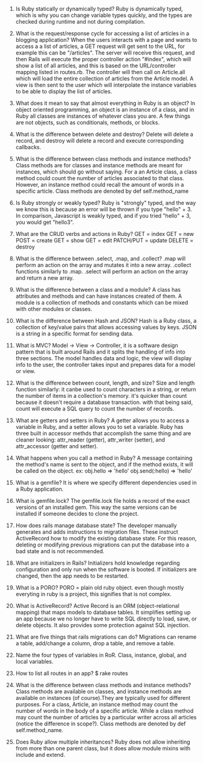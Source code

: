 1. Is Ruby statically or dynamically typed?
Ruby is dynamically typed, which is why you can change variable types quickly, and the types are checked during runtime and not during compilation. 

2. What is the request/response cycle for accessing a list of articles in a blogging application?
When the users interacts with a page and wants to access a a list of articles, a GET request will get sent to the URL, for example this can be "/articles". The server will receive this request, and then Rails will execute the proper controller action "#index", which will show a list of all articles, and this is based on the URL/controller mapping listed in routes.rb. The controller will then call on Article.all which will load the entire collection of articles from the Article model. 
A view is then sent to the user which will interpolate the instance variables to be able to display the list of articles. 

3. What does it mean to say that almost everything in Ruby is an object? 
In object oriented programming, an object is an instance of a class, and in Ruby all classes are instances of whatever class you are. A few things are not objects, such as conditionals, methods, or blocks. 

4. What is the difference between delete and destroy?
Delete will delete a record, and destroy will delete a record and execute corresponding callbacks. 

5. What is the difference between class methods and instance methods? 
Class methods are for classes and instance methods are meant for instances, which should go without saying. For a an Article class, a class method could count the number of articles associated to that class. However, an instance method could recall the amount of words in a specific article. 
Class methods are denoted by def self.method_name

6. Is Ruby strongly or weakly typed? 
Ruby is "strongly" typed, and the way we know this is because an error will be thrown if you type "hello" + 3. In comparison, Javascript is weakly typed, and if you tried "hello" + 3, you would get "hello3". 

7. What are the CRUD verbs and actions in Ruby?
 GET = index
 GET = new 
 POST = create
 GET = show
 GET = edit
 PATCH/PUT = update
 DELETE = destroy
 
 8. What is the difference between .select, .map, and .collect?
 .map will perform an action on the array and mutates it into a new array. 
 .collect functions similarly to .map. 
 .select will perform an action on the array and return a new array. 
 
 9. What is the difference between a class and a module?
 A class has attributes and methods and can have instances created of them. A module is a collection of methods and constants which can be mixed with other modules or classes. 
 
 10. What is the difference between Hash and JSON?
Hash is a Ruby class, a collection of key/value pairs that allows accessing values by keys.
JSON is a string in a specific format for sending data.

11. What is MVC?
Model -> View -> Controller, it is a software design pattern that is built around Rails and it splits the handling of info into three sections. The model handles data and logic, the view will display info to the user, the controller takes input and prepares data for a model or view. 

12. What is the difference between count, length, and size? 
Size and length function similarly: it canbe used to count characters in a string, or return the number of items in a collection's memory. it's quicker than count because it doesn't require a database transaction. with that being said, count will execute a SQL query to count the number of records. 

13. What are getters and setters in Ruby?
A getter allows you to access a variable in Ruby, and a setter allows you to set a variable. Ruby has three built in accessor methds that accomplish the same thing and are cleaner looking: attr_reader (getter), attr_writer (setter), and attr_accessor (getter and setter). 

14. What happens when you call a method in Ruby? 
A message containing the method's name is sent to the object, and if the method exists, it will be called on the object. 
ex: obj.hello => 'hello'
obj.send(:hello) => 'hello'

15. What is a gemfile?
It is where we specify different dependencies used in a Ruby application. 

16. What is gemfile.lock? 
The gemfile.lock file holds a record of the exact versions of an installed gem. This way the same versions can be installed if someone decides to clone the project. 

17. How does rails manage database state? 
The developer manually generates and adds instructions to migration files.
These instruct ActiveRecord how to modify the existing database state. For this reason, deleting or modifying previous migrations can put the database into a bad state and is not recommended.

18. What are initializers in Rails?
Initializers hold knowledge regarding configuration and only run when the software is booted. If initializers are changed, then the app needs to be restarted. 

19. What is a PORO?
PORO = plain old ruby object. even though mostly everyting in ruby is a project, this signifies that is not complex. 

20. What is ActiveRecord? 
Active Record is an ORM (object-relational mapping) that maps models to database tables. It simplifies setting up an app because we no longer have to write SQL directly to load, save, or delete objects.
It also provides some protection against SQL injection.

21. What are five things that rails migrations can do?
Migrations can rename a table, add/change a column, drop a table, and remove a table. 

22. Name the four types of variables in RoR. 
Class, instance, global, and local variables. 

23. How to list all routes in an app?
$ rake routes

24.  What is the difference between class methods and instance methods?
Class methods are available on classes, and instance methods are available on instances (of course).They are typically used for different purposes.
For a class, Article, an instance method may count the number of words in the body of a specific article. While a class method may count the number of articles by a particular writer across all articles (notice the difference in scope?).
Class methods are denoted by def self.method_name.

25. Does Ruby allow multiple inheritances?
Ruby does not allow inheriting from more than one parent class, but it does allow module mixins with include and extend.

